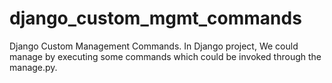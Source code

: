 # django_custom_mgmt_commands
Django Custom Management Commands. In Django project, We could manage by executing some commands which could be invoked through the manage.py.
